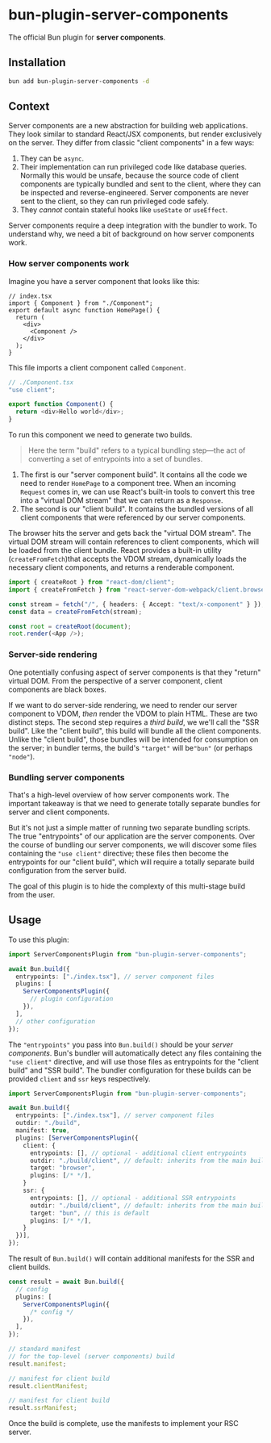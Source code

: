 # bun-plugin-server-components

The official Bun plugin for **server components**.

## Installation

```sh
bun add bun-plugin-server-components -d
```

## Context

Server components are a new abstraction for building web applications. They look similar to standard React/JSX components, but render exclusively on the server. They differ from classic "client components" in a few ways:

1. They can be `async`.
2. Their implementation can run privileged code like database queries. Normally this would be unsafe, because the source code of client components are typically bundled and sent to the client, where they can be inspected and reverse-engineered. Server components are never sent to the client, so they can run privileged code safely.
3. They _cannot_ contain stateful hooks like `useState` or `useEffect`.

Server components require a deep integration with the bundler to work. To understand why, we need a bit of background on how server components work.

### How server components work

Imagine you have a server component that looks like this:

```tsx
// index.tsx
import { Component } from "./Component";
export default async function HomePage() {
  return (
    <div>
      <Component />
    </div>
  );
}
```

This file imports a client component called `Component`.

```ts
// ./Component.tsx
"use client";

export function Component() {
  return <div>Hello world</div>;
}
```

To run this component we need to generate two builds.

> Here the term "build" refers to a typical bundling step—the act of converting a set of entrypoints into a set of bundles.

1. The first is our "server component build". It contains all the code we need to render `HomePage` to a component tree. When an incoming `Request` comes in, we can use React's built-in tools to convert this tree into a "virtual DOM stream" that we can return as a `Response`.
2. The second is our "client build". It contains the bundled versions of all client components that were referenced by our server components.

The browser hits the server and gets back the "virtual DOM stream". The virtual DOM stream will contain references to client components, which will be loaded from the client bundle. React provides a built-in utility (`createFromFetch`)that accepts the VDOM stream, dynamically loads the necessary client components, and returns a renderable component.

```ts
import { createRoot } from "react-dom/client";
import { createFromFetch } from "react-server-dom-webpack/client.browser";

const stream = fetch("/", { headers: { Accept: "text/x-component" } });
const data = createFromFetch(stream);

const root = createRoot(document);
root.render(<App />);
```

### Server-side rendering

One potentially confusing aspect of server components is that they "return" virtual DOM. From the perspective of a server component, client components are black boxes.

If we want to do server-side rendering, we need to render our server component to VDOM, _then_ render the VDOM to plain HTML. These are two distinct steps. The second step requires a _third build_, we we'll call the "SSR build". Like the "client build", this build will bundle all the client components. Unlike the "client build", those bundles will be intended for consumption on the server; in bundler terms, the build's `"target"` will be`"bun"` (or perhaps `"node"`).

### Bundling server components

That's a high-level overview of how server components work. The important takeaway is that we need to generate totally separate bundles for server and client components.

But it's not just a simple matter of running two separate bundling scripts. The true "entrypoints" of our application are the server components. Over the course of bundling our server components, we will discover some files containing the `"use client"` directive; these files then become the entrypoints for our "client build", which will require a totally separate build configuration from the server build.

The goal of this plugin is to hide the complexty of this multi-stage build from the user.

## Usage

To use this plugin:

```ts
import ServerComponentsPlugin from "bun-plugin-server-components";

await Bun.build({
  entrypoints: ["./index.tsx"], // server component files
  plugins: [
    ServerComponentsPlugin({
      // plugin configuration
    }),
  ],
  // other configuration
});
```

The `"entrypoints"` you pass into `Bun.build()` should be your _server components_. Bun's bundler will automatically detect any files containing the `"use client"` directive, and will use those files as entrypoints for the "client build" and "SSR build". The bundler configuration for these builds can be provided `client` and `ssr` keys respectively.

```ts
import ServerComponentsPlugin from "bun-plugin-server-components";

await Bun.build({
  entrypoints: ["./index.tsx"], // server component files
  outdir: "./build",
  manifest: true,
  plugins: [ServerComponentsPlugin({
    client: {
      entrypoints: [], // optional - additional client entrypoints
      outdir: "./build/client", // default: inherits from the main build
      target: "browser",
      plugins: [/* */],
    }
    ssr: {
      entrypoints: [], // optional - additional SSR entrypoints
      outdir: "./build/client", // default: inherits from the main build
      target: "bun", // this is default
      plugins: [/* */],
    }
  })],
});
```

The result of `Bun.build()` will contain additional manifests for the SSR and client builds.

```ts
const result = await Bun.build({
  // config
  plugins: [
    ServerComponentsPlugin({
      /* config */
    }),
  ],
});

// standard manifest
// for the top-level (server components) build
result.manifest;

// manifest for client build
result.clientManifest;

// manifest for client build
result.ssrManifest;
```

Once the build is complete, use the manifests to implement your RSC server.
